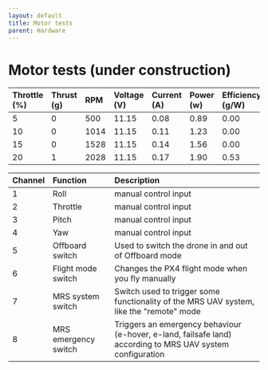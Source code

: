 ```yaml
---
layout: default
title: Motor tests
parent: Hardware
---
```


# Motor tests (under construction)

| Throttle (%) | Thrust (g) | RPM | Voltage (V) | Current (A) | Power (w) | Efficiency (g/W) |
| :- | :- | :- | :- | :- | :- | :- |
| 5 | 0 | 500 | 11.15 | 0.08 | 0.89 | 0.00 |
| 10 | 0 | 1014 | 11.15 | 0.11 | 1.23 | 0.00 |
| 15 | 0 | 1528 | 11.15 | 0.14 | 1.56 | 0.00 |
| 20 | 1 | 2028 | 11.15 | 0.17 | 1.90 | 0.53 |



| Channel     | Function             | Description                                                                                                |
| :- | :-          | :-                                                                                                    |
| 1           | Roll                 | manual control input                                                                                       |
| 2           | Throttle             | manual control input                                                                                       |
| 3        | Pitch                | manual control input                                                                                       |
| 4          | Yaw                  | manual control input                                                                                       |
| 5         | Offboard switch      | Used to switch the drone in and out of Offboard mode                                                       |
| 6         | Flight mode switch   | Changes the PX4 flight mode when you fly manually                                                          |
| 7          | MRS system switch    | Switch used to trigger some functionality of the MRS UAV system, like the "remote" mode                    |
| 8         | MRS emergency switch | Triggers an emergency behaviour (e-hover, e-land, failsafe land) according to MRS UAV system configuration |
